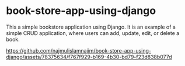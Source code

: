# book-store-app-using-django
This a simple bookstore application using Django. It is an example of a simple CRUD application, where users can add, update, edit, or delete a book.

https://github.com/najmulislamnajim/book-store-app-using-django/assets/78375634/f767f929-b169-4b30-bd79-f23d838b077d
